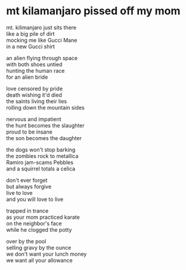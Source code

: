# mt kilamanjaro pissed off my mom

mt. kilimanjaro just sits there\
like a big pile of dirt\
mocking me like Gucci Mane\
in a new Gucci shirt

an alien flying through space\
with both shoes untied\
hunting the human race\
for an alien bride

love censored by pride\
death wishing it'd died\
the saints living their lies\
rolling down the mountain sides

nervous and impatient\
the hunt becomes the slaughter\
proud to be insane\
the son becomes the daughter

the dogs won't stop barking\
the zombies rock to metallica\
Ramiro jam-scams Pebbles\
and a squirrel totals a celica

don't ever forget\
but always forgive\
live to love\
and you will love to live

trapped in trance\
as your mom practiced karate\
on the neighbor's face\
while he clogged the potty

over by the pool\
selling gravy by the ounce\
we don't want your lunch money\
we want all your allowance
